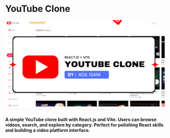# YouTube Clone

<img src="https://github.com/adilisani1/youtube-clonee/blob/master/youtube-clone-image-github-new.png?raw=true">

#### A simple YouTube clone built with React.js and Vite. Users can browse videos, search, and explore by category. Perfect for polishing React skills and building a video platform interface.
